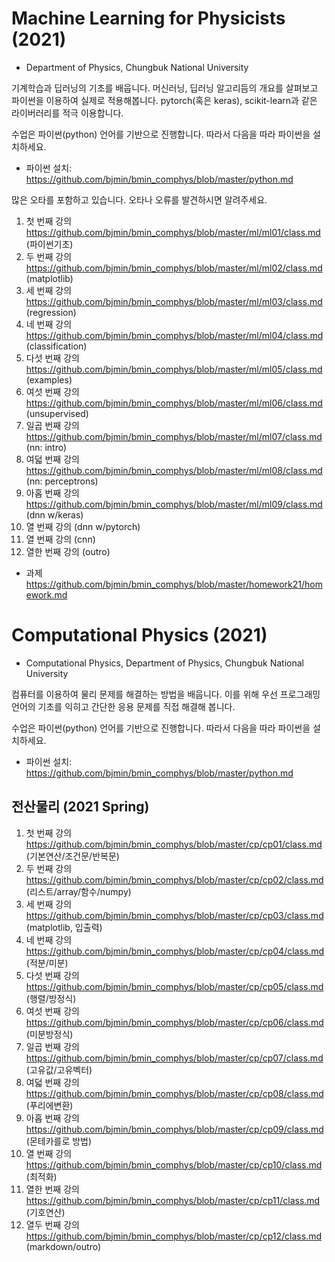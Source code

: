 # Machine Learning for Physicists (2021)

* Department of Physics, Chungbuk National University

기계학습과 딥러닝의 기초를 배웁니다. 머신러닝, 딥러닝 알고리듬의 개요를 살펴보고 파이썬을 이용하여 실제로 적용해봅니다. 
pytorch(혹은 keras), scikit-learn과 같은 라이버러리를 적극 이용합니다.

수업은 파이썬(python) 언어를 기반으로 진행합니다. 따라서 다음을 따라 파이썬을 설치하세요.  
* 파이썬 설치: https://github.com/bjmin/bmin_comphys/blob/master/python.md 

많은 오타를 포함하고 있습니다. 오타나 오류를 발견하시면 알려주세요.
1. 첫 번째 강의 https://github.com/bjmin/bmin_comphys/blob/master/ml/ml01/class.md (파이썬기초)
2. 두 번째 강의 https://github.com/bjmin/bmin_comphys/blob/master/ml/ml02/class.md (matplotlib)
3. 세 번째 강의 https://github.com/bjmin/bmin_comphys/blob/master/ml/ml03/class.md (regression)
4. 네 번째 강의 https://github.com/bjmin/bmin_comphys/blob/master/ml/ml04/class.md (classification)
5. 다섯 번째 강의 https://github.com/bjmin/bmin_comphys/blob/master/ml/ml05/class.md (examples)
6. 여섯 번째 강의 https://github.com/bjmin/bmin_comphys/blob/master/ml/ml06/class.md (unsupervised)
7. 일곱 번째 강의 https://github.com/bjmin/bmin_comphys/blob/master/ml/ml07/class.md (nn: intro)
8. 여덟 번째 강의 https://github.com/bjmin/bmin_comphys/blob/master/ml/ml08/class.md (nn: perceptrons)
9. 아홉 번째 강의 https://github.com/bjmin/bmin_comphys/blob/master/ml/ml09/class.md (dnn w/keras)
10. 열 번째 강의 (dnn w/pytorch)
11. 열 번째 강의 (cnn)
12. 열한 번째 강의 (outro)



* 과제 https://github.com/bjmin/bmin_comphys/blob/master/homework21/homework.md 



# 

# Computational Physics (2021)

* Computational Physics, Department of Physics, Chungbuk National University

컴퓨터를 이용하여 물리 문제를 해결하는 방법을 배웁니다. 이를 위해 우선 프로그래밍 언어의 기초를 익히고
간단한 응용 문제를 직접 해결해 봅니다. 

수업은 파이썬(python) 언어를 기반으로 진행합니다. 따라서 다음을 따라 파이썬을 설치하세요.  
* 파이썬 설치: https://github.com/bjmin/bmin_comphys/blob/master/python.md 

## 전산물리 (2021 Spring)
1. 첫 번째 강의 https://github.com/bjmin/bmin_comphys/blob/master/cp/cp01/class.md (기본연산/조건문/반복문)
2. 두 번째 강의 https://github.com/bjmin/bmin_comphys/blob/master/cp/cp02/class.md (리스트/array/함수/numpy)
3. 세 번째 강의 https://github.com/bjmin/bmin_comphys/blob/master/cp/cp03/class.md (matplotlib, 입출력)
4. 네 번째 강의 https://github.com/bjmin/bmin_comphys/blob/master/cp/cp04/class.md (적분/미분)
5. 다섯 번째 강의 https://github.com/bjmin/bmin_comphys/blob/master/cp/cp05/class.md (행렬/방정식)
6. 여섯 번째 강의 https://github.com/bjmin/bmin_comphys/blob/master/cp/cp06/class.md (미분방정식)
7. 일곱 번째 강의 https://github.com/bjmin/bmin_comphys/blob/master/cp/cp07/class.md (고유값/고유벡터)
8. 여덟 번째 강의 https://github.com/bjmin/bmin_comphys/blob/master/cp/cp08/class.md (푸리에변환)
9. 아홉 번째 강의 https://github.com/bjmin/bmin_comphys/blob/master/cp/cp09/class.md (몬테카를로 방법)
10. 열 번째 강의 https://github.com/bjmin/bmin_comphys/blob/master/cp/cp10/class.md (최적화)
11. 열한 번째 강의 https://github.com/bjmin/bmin_comphys/blob/master/cp/cp11/class.md (기호연산)
12. 열두 번째 강의 https://github.com/bjmin/bmin_comphys/blob/master/cp/cp12/class.md (markdown/outro)

